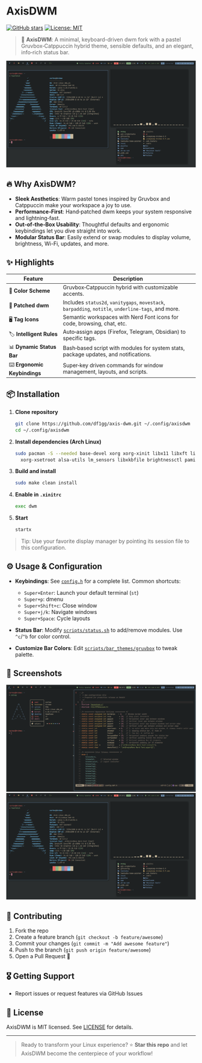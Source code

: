 # AxisDWM

[![GitHub stars](https://img.shields.io/github/stars/df1gg/axis-dwm?style=social)](https://github.com/df1gg/axis-dwm/stargazers) [![License: MIT](https://img.shields.io/badge/License-MIT-blue.svg)](https://github.com/df1gg/axis-dwm/blob/main/LICENSE)

> 💠 **AxisDWM**: A minimal, keyboard-driven dwm fork with a pastel Gruvbox‑Catppuccin hybrid theme, sensible defaults, and an elegant, info‑rich status bar.

<p align="center">
  <img src="./screenshots/showcase_2.png" alt="AxisDWM Preview" />
</p>

## 🔥 Why AxisDWM?

* **Sleek Aesthetics**: Warm pastel tones inspired by Gruvbox and Catppuccin make your workspace a joy to use.
* **Performance‑First**: Hand‑patched dwm keeps your system responsive and lightning‑fast.
* **Out‑of‑the‑Box Usability**: Thoughtful defaults and ergonomic keybindings let you dive straight into work.
* **Modular Status Bar**: Easily extend or swap modules to display volume, brightness, Wi-Fi, updates, and more.

## ✨ Highlights

| Feature                      | Description                                                                                          |
| ---------------------------- | ---------------------------------------------------------------------------------------------------- |
| 🎨 **Color Scheme**          | Gruvbox‑Catppuccin hybrid with customizable accents.                                                 |
| 🧩 **Patched dwm**           | Includes `status2d`, `vanitygaps`, `movestack`, `barpadding`, `notitle`, `underline-tags`, and more. |
| 🖥️ **Tag Icons**            | Semantic workspaces with Nerd Font icons for code, browsing, chat, etc.                              |
| 🏷️ **Intelligent Rules**    | Auto‑assign apps (Firefox, Telegram, Obsidian) to specific tags.                                     |
| 📊 **Dynamic Status Bar**    | Bash‑based script with modules for system stats, package updates, and notifications.                 |
| ⌨️ **Ergonomic Keybindings** | Super‑key driven commands for window management, layouts, and scripts.                               |

## 📦 Installation

1. **Clone repository**

   ```bash
   git clone https://github.com/df1gg/axis-dwm.git ~/.config/axisdwm
   cd ~/.config/axisdwm
   ```
2. **Install dependencies (Arch Linux)**

   ```bash
   sudo pacman -S --needed base-devel xorg xorg-xinit libx11 libxft libxinerama \
     xorg-xsetroot alsa-utils lm_sensors libxkbfile brightnessctl pamixer flameshot slock nerd-fonts-jetbrains-mono
   ```
3. **Build and install**

   ```bash
   sudo make clean install
   ```
4. **Enable in `.xinitrc`**

   ```bash
   exec dwm
   ```
5. **Start**

   ```bash
   startx
   ```

> Tip: Use your favorite display manager by pointing its session file to this configuration.

## ⚙️ Usage & Configuration

* **Keybindings**: See [`config.h`](config.h) for a complete list. Common shortcuts:

  * `Super+Enter`: Launch your default terminal (`st`)
  * `Super+p`: dmenu
  * `Super+Shift+c`: Close window
  * `Super+j/k`: Navigate windows
  * `Super+Space`: Cycle layouts

* **Status Bar**: Modify [`scripts/status.sh`](scripts/status.sh) to add/remove modules. Use `^c`/`^b` for color control.

* **Customize Bar Colors**: Edit [`scripts/bar_themes/gruvbox`](scripts/bar_themes/gruvbox) to tweak palette.

## 📸 Screenshots

![](screenshots/showcase_1.png)
![](screenshots/showcase_2.png)

## 🤝 Contributing

1. Fork the repo
2. Create a feature branch (`git checkout -b feature/awesome`)
3. Commit your changes (`git commit -m "Add awesome feature"`)
4. Push to the branch (`git push origin feature/awesome`)
5. Open a Pull Request 🚀

## 🎖️ Getting Support

* Report issues or request features via GitHub Issues

## 📜 License

AxisDWM is MIT licensed. See [LICENSE](LICENSE) for details.

---

> Ready to transform your Linux experience? ⭐ **Star this repo** and let AxisDWM become the centerpiece of your workflow!
